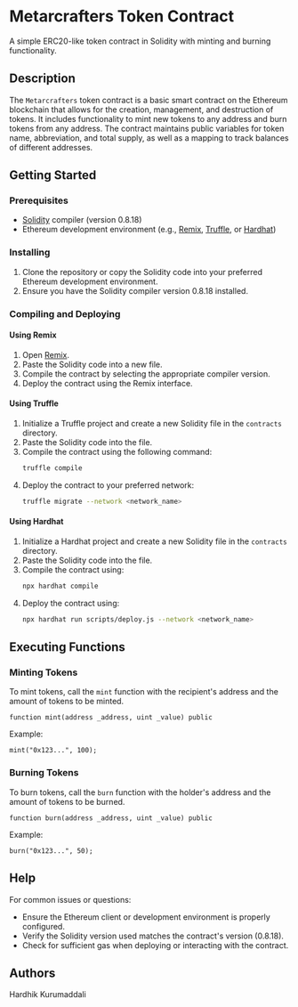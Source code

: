 # Metarcrafters Token Contract

A simple ERC20-like token contract in Solidity with minting and burning functionality.

## Description

The `Metarcrafters` token contract is a basic smart contract on the Ethereum blockchain that allows for the creation, management, and destruction of tokens. It includes functionality to mint new tokens to any address and burn tokens from any address. The contract maintains public variables for token name, abbreviation, and total supply, as well as a mapping to track balances of different addresses.

## Getting Started

### Prerequisites

* [Solidity](https://soliditylang.org) compiler (version 0.8.18)
* Ethereum development environment (e.g., [Remix](https://remix.ethereum.org), [Truffle](https://www.trufflesuite.com/truffle), or [Hardhat](https://hardhat.org))

### Installing

1. Clone the repository or copy the Solidity code into your preferred Ethereum development environment.
2. Ensure you have the Solidity compiler version 0.8.18 installed.

### Compiling and Deploying

#### Using Remix

1. Open [Remix](https://remix.ethereum.org).
2. Paste the Solidity code into a new file.
3. Compile the contract by selecting the appropriate compiler version.
4. Deploy the contract using the Remix interface.

#### Using Truffle

1. Initialize a Truffle project and create a new Solidity file in the `contracts` directory.
2. Paste the Solidity code into the file.
3. Compile the contract using the following command:
   ```sh
   truffle compile
   ```
4. Deploy the contract to your preferred network:
   ```sh
   truffle migrate --network <network_name>
   ```

#### Using Hardhat

1. Initialize a Hardhat project and create a new Solidity file in the `contracts` directory.
2. Paste the Solidity code into the file.
3. Compile the contract using:
   ```sh
   npx hardhat compile
   ```
4. Deploy the contract using:
   ```sh
   npx hardhat run scripts/deploy.js --network <network_name>
   ```

## Executing Functions

### Minting Tokens

To mint tokens, call the `mint` function with the recipient's address and the amount of tokens to be minted.

```solidity
function mint(address _address, uint _value) public
```

Example:

```solidity
mint("0x123...", 100);
```

### Burning Tokens

To burn tokens, call the `burn` function with the holder's address and the amount of tokens to be burned.

```solidity
function burn(address _address, uint _value) public
```

Example:

```solidity
burn("0x123...", 50);
```

## Help

For common issues or questions:
* Ensure the Ethereum client or development environment is properly configured.
* Verify the Solidity version used matches the contract's version (0.8.18).
* Check for sufficient gas when deploying or interacting with the contract.

## Authors

Hardhik Kurumaddali